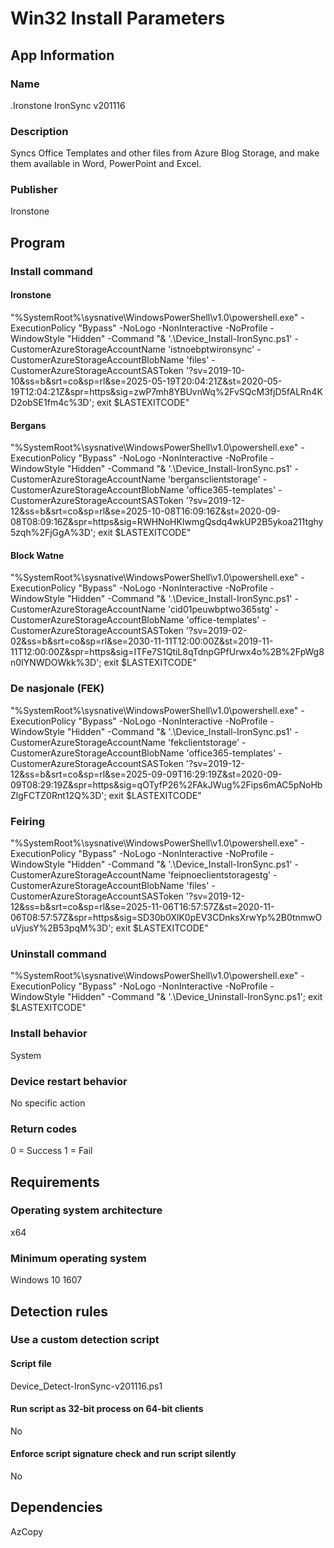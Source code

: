 # Win32 Install Parameters
## App Information
### Name
.Ironstone IronSync v201116

### Description
Syncs Office Templates and other files from Azure Blog Storage, and make them available in Word, PowerPoint and Excel.

### Publisher
Ironstone



## Program
### Install command
#### Ironstone
"%SystemRoot%\sysnative\WindowsPowerShell\v1.0\powershell.exe" -ExecutionPolicy "Bypass" -NoLogo -NonInteractive -NoProfile -WindowStyle "Hidden" -Command "& '.\Device_Install-IronSync.ps1' -CustomerAzureStorageAccountName 'istnoebptwironsync' -CustomerAzureStorageAccountBlobName 'files' -CustomerAzureStorageAccountSASToken '?sv=2019-10-10&ss=b&srt=co&sp=rl&se=2025-05-19T20:04:21Z&st=2020-05-19T12:04:21Z&spr=https&sig=zwP7mh8YBUvnWq%2FvSQcM3fjD5fALRn4KD2obSE1fm4c%3D'; exit $LASTEXITCODE"

#### Bergans
"%SystemRoot%\sysnative\WindowsPowerShell\v1.0\powershell.exe" -ExecutionPolicy "Bypass" -NoLogo -NonInteractive -NoProfile -WindowStyle "Hidden" -Command "& '.\Device_Install-IronSync.ps1' -CustomerAzureStorageAccountName 'bergansclientstorage' -CustomerAzureStorageAccountBlobName 'office365-templates' -CustomerAzureStorageAccountSASToken '?sv=2019-12-12&ss=b&srt=co&sp=rl&se=2025-10-08T16:09:16Z&st=2020-09-08T08:09:16Z&spr=https&sig=RWHNoHKIwmgQsdq4wkUP2B5ykoa211tghy5zqh%2FjGgA%3D'; exit $LASTEXITCODE"

#### Block Watne
"%SystemRoot%\sysnative\WindowsPowerShell\v1.0\powershell.exe" -ExecutionPolicy "Bypass" -NoLogo -NonInteractive -NoProfile -WindowStyle "Hidden" -Command "& '.\Device_Install-IronSync.ps1' -CustomerAzureStorageAccountName 'cid01peuwbptwo365stg' -CustomerAzureStorageAccountBlobName 'office-templates' -CustomerAzureStorageAccountSASToken '?sv=2019-02-02&ss=b&srt=co&sp=rl&se=2030-11-11T12:00:00Z&st=2019-11-11T12:00:00Z&spr=https&sig=ITFe7S1QtiL8qTdnpGPfUrwx4o%2B%2FpWg8n0IYNWDOWkk%3D'; exit $LASTEXITCODE"

### De nasjonale (FEK)
"%SystemRoot%\sysnative\WindowsPowerShell\v1.0\powershell.exe" -ExecutionPolicy "Bypass" -NoLogo -NonInteractive -NoProfile -WindowStyle "Hidden" -Command "& '.\Device_Install-IronSync.ps1' -CustomerAzureStorageAccountName 'fekclientstorage' -CustomerAzureStorageAccountBlobName 'office365-templates' -CustomerAzureStorageAccountSASToken '?sv=2019-12-12&ss=b&srt=co&sp=rl&se=2025-09-09T16:29:19Z&st=2020-09-09T08:29:19Z&spr=https&sig=qOTyfP26%2FAkJWug%2Fips6mAC5pNoHbZlgFCTZ0Rnt12Q%3D'; exit $LASTEXITCODE"

### Feiring
"%SystemRoot%\sysnative\WindowsPowerShell\v1.0\powershell.exe" -ExecutionPolicy "Bypass" -NoLogo -NonInteractive -NoProfile -WindowStyle "Hidden" -Command "& '.\Device_Install-IronSync.ps1' -CustomerAzureStorageAccountName 'feipnoeclientstoragestg' -CustomerAzureStorageAccountBlobName 'files' -CustomerAzureStorageAccountSASToken '?sv=2019-12-12&ss=b&srt=co&sp=rl&se=2025-11-06T16:57:57Z&st=2020-11-06T08:57:57Z&spr=https&sig=SD30b0XlK0pEV3CDnksXrwYp%2B0tnmwOuVjusY%2B53pqM%3D'; exit $LASTEXITCODE"

### Uninstall command
"%SystemRoot%\sysnative\WindowsPowerShell\v1.0\powershell.exe" -ExecutionPolicy "Bypass" -NoLogo -NonInteractive -NoProfile -WindowStyle "Hidden" -Command "& '.\Device_Uninstall-IronSync.ps1'; exit $LASTEXITCODE"

### Install behavior
System

### Device restart behavior
No specific action

### Return codes
0 = Success
1 = Fail



## Requirements
### Operating system architecture
x64

### Minimum operating system
Windows 10 1607



## Detection rules
### Use a custom detection script
#### Script file
Device_Detect-IronSync-v201116.ps1
#### Run script as 32-bit process on 64-bit clients
No
#### Enforce script signature check and run script silently
No



## Dependencies
AzCopy